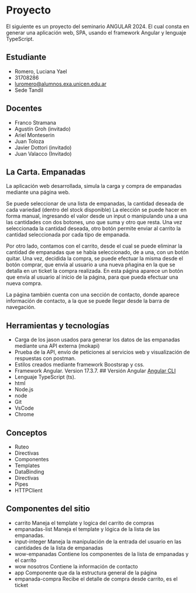 # Proyecto
El siguiente es un proyecto del seminario ANGULAR 2024. El cual consta en generar una aplicación web, SPA, usando el framework Angular y lenguaje TypeScript.


## Estudiante
* Romero, Luciana Yael
* 31708286
* luromero@alumnos.exa.unicen.edu.ar
* Sede Tandil

## Docentes
* Franco Stramana
* Agustín Groh (invitado)
* Ariel Monteserin
* Juan Toloza
* Javier Dottori (invitado)
* Juan Valacco (Invitado)


## La Carta. Empanadas

La aplicación web desarrollada, simula la carga y compra de empanadas mediante una página web. 

Se puede seleccionar de una lista de empanadas, la cantidad deseada de cada variedad (dentro del stock disponible) La elección se puede hacer en forma manual, ingresando el valor desde un input o manipulando una a una las cantidades con dos botones, uno que suma y otro que resta. Una vez seleccionada la cantidad deseada, otro botón permite enviar al carrito la cantidad seleccionada por cada tipo de empanada. 

Por otro lado, contamos con el carrito, desde el cual se puede eliminar la cantidad de empanadas que se había seleccionado, de a una, con un botón quitar. Una vez, decidida la compra, se puede efectuar la misma desde el botón comprar, que envía al usuario a una nueva pñagina en la que se detalla en un ticket la compra realizada. En esta página aparece un botón que envía al usuario al inicio de la página, para que pueda efectuar una nueva compra.

La página también cuenta con una sección de contacto, donde aparece información de contacto, a la que se puede llegar desde la barra de navegación.


## Herramientas y tecnologías
* Carga de los jason usados para generar los datos de las empanadas mediante una API externa (mokapi)
* Prueba de la API, envío de peticiones al servicios web y visualización de respuestas con postman.
* Estilos creados mediante framework Boostsrap y css.
* Framework Angular. Version 17.3.7. ## Versión Angular [Angular CLI](https://github.com/angular/angular-cli) 
* Lenguaje TypeScript (ts).
* html
* Node.js
* node
* Git
* VsCode
* Chrome

## Conceptos
* Ruteo
* Directivas
* Componentes
* Templates
* DataBinding
* Directivas 
* Pipes
* HTTPClient

## Componentes del sitio
* carrito
Maneja el template y logica del carrito de compras
* empanadas-list
Maneja el template y lógica de la lista de las empanadas.
* input-integer
Maneja la manipulación de la entrada del usuario en las cantidades de la lista de empanadas
* wow-empanadas
Contiene los componentes de la lista de empanadas y el carrito
* wow nosotros
Contiene la información de contacto
* app
Componente que da la estructura general de la página
* empanada-compra
Recibe el detalle de compra desde carrito, es el ticket







